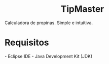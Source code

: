 <h1 align="center" id="title">TipMaster</h1>

<p id="description">Calculadora de propinas. Simple e intuitiva.</p>

<h1>Requisitos</h1>
- Eclipse IDE
- Java Development Kit (JDK)



